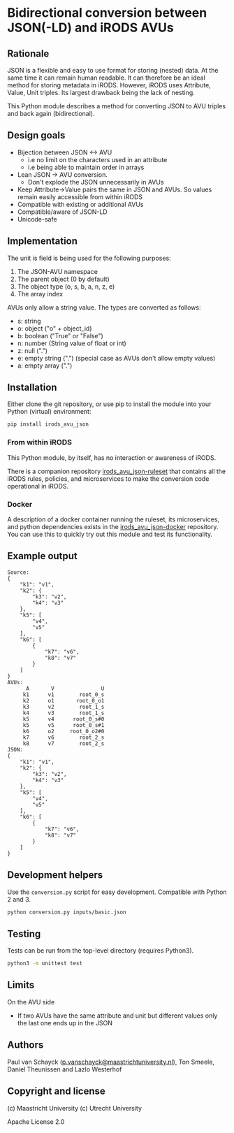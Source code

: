 # Bidirectional conversion between JSON(-LD) and iRODS AVUs

## Rationale

JSON is a flexible and easy to use format for storing (nested) data. At the same time 
it can remain human readable. It can therefore be an ideal method for
storing metadata in iRODS. However, iRODS uses Attribute, Value, Unit triples. Its 
largest drawback being the lack of nesting. 

This Python module describes a method for converting JSON to AVU triples and back again 
(bidirectional).

## Design goals

* Bijection between JSON <-> AVU
  * i.e no limit on the characters used in an attribute
  * i.e being able to maintain order in arrays
* Lean JSON -> AVU conversion. 
  * Don't explode the JSON unnecessarily in AVUs
* Keep Attribute->Value pairs the same in JSON and AVUs. So values remain easily accessible from within iRODS
* Compatible with existing or additional AVUs 
* Compatible/aware of JSON-LD
* Unicode-safe

## Implementation
The unit is field is being used for the following purposes:

1. The JSON-AVU namespace
2. The parent object (0 by default)
3. The object type (o, s, b, a, n, z, e)
4. The array index

AVUs only allow a string value. The types are converted as follows:

* s: string 
* o: object ("o" + object_id)
* b: boolean ("True" or "False")
* n: number (String value of float or int)
* z: null (".")
* e: empty string (".") (special case as AVUs don't allow empty values)
* a: empty array (".")

## Installation
Either clone the git repository, or use pip to install the module into your Python (virtual) environment:
```bash
pip install irods_avu_json
```

### From within iRODS
This Python module, by itself, has no interaction or awareness of iRODS.

There is a companion repository [irods_avu_json-ruleset](https://github.com/MaastrichtUniversity/irods_avu_json-ruleset) that contains
all the iRODS rules, policies, and microservices to make the conversion code operational in iRODS.

### Docker
A description of a docker container running the ruleset, its microservices, and python dependencies exists in the
[irods_avu_json-docker](https://github.com/MaastrichtUniversity/irods_avu_json-docker) repository. You can use this
to quickly try out this module and test its functionality.

## Example output
```
Source:
{
    "k1": "v1",
    "k2": {
        "k3": "v2",
        "k4": "v3"
    },
    "k5": [
        "v4",
        "v5"
    ],
    "k6": [
        {
            "k7": "v6",
            "k8": "v7"
        }
    ]
}
AVUs:
      A       V               U
     k1      v1        root_0_s
     k2      o1       root_0_o1
     k3      v2        root_1_s
     k4      v3        root_1_s
     k5      v4      root_0_s#0
     k5      v5      root_0_s#1
     k6      o2     root_0_o2#0
     k7      v6        root_2_s
     k8      v7        root_2_s
JSON:
{
    "k1": "v1",
    "k2": {
        "k3": "v2",
        "k4": "v3"
    },
    "k5": [
        "v4",
        "v5"
    ],
    "k6": [
        {
            "k7": "v6",
            "k8": "v7"
        }
    ]
}
```
## Development helpers

Use the `conversion.py` script for easy development. Compatible with Python 2 and 3.

```bash
python conversion.py inputs/basic.json
```

## Testing
Tests can be run from the top-level directory (requires Python3).

```bash
python3 -m unittest test
```

## Limits

On the AVU side
* If two AVUs have the same attribute and unit but different values only the last one ends up in the JSON

## Authors
Paul van Schayck (p.vanschayck@maastrichtuniversity.nl), Ton Smeele, Daniel Theunissen and Lazlo Westerhof 

## Copyright and license

(c) Maastricht University
(c) Utrecht University

Apache License 2.0

